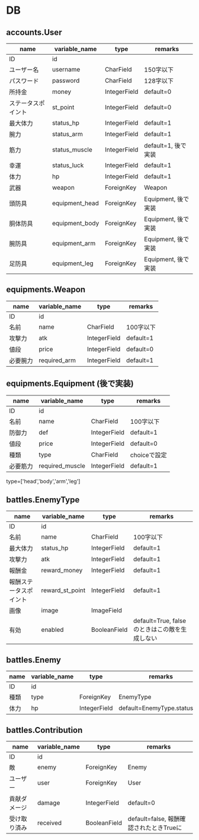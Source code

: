 # DB

## accounts.User

|name|variable_name|type|remarks|
|-|-|-|-|
|ID|id|||
|ユーザー名|username|CharField|150字以下|
|パスワード|password|CharField|128字以下|
|所持金|money|IntegerField|default=0|
|ステータスポイント|st_point|IntegerField|default=0|
|最大体力|status_hp|IntegerField|default=1|
|腕力|status_arm|IntegerField|default=1|
|筋力|status_muscle|IntegerField|default=1, 後で実装|
|幸運|status_luck|IntegerField|default=1|
|体力|hp|IntegerField|default=1|
|武器|weapon|ForeignKey|Weapon|
|頭防具|equipment_head|ForeignKey|Equipment, 後で実装|
|胴体防具|equipment_body|ForeignKey|Equipment, 後で実装|
|腕防具|equipment_arm|ForeignKey|Equipment, 後で実装|
|足防具|equipment_leg|ForeignKey|Equipment, 後で実装|

## equipments.Weapon

|name|variable_name|type|remarks|
|-|-|-|-|
|ID|id|||
|名前|name|CharField|100字以下|
|攻撃力|atk|IntegerField|default=1|
|値段|price|IntegerField|default=0|
|必要腕力|required_arm|IntegerField|default=1|

## equipments.Equipment (後で実装)

|name|variable_name|type|remarks|
|-|-|-|-|
|ID|id|||
|名前|name|CharField|100字以下|
|防御力|def|IntegerField|default=1|
|値段|price|IntegerField|default=0|
|種類|type|CharField|choiceで設定|
|必要筋力|required_muscle|IntegerField|default=1|

type=['head','body','arm','leg']

## battles.EnemyType

|name|variable_name|type|remarks|
|-|-|-|-|
|ID|id|||
|名前|name|CharField|100字以下|
|最大体力|status_hp|IntegerField|default=1|
|攻撃力|atk|IntegerField|default=1|
|報酬金|reward_money|IntegerField|default=1|
|報酬ステータスポイント|reward_st_point|IntegerField|default=1|
|画像|image|ImageField||
|有効|enabled|BooleanField|default=True, falseのときはこの敵を生成しない|

## battles.Enemy

|name|variable_name|type|remarks|
|-|-|-|-|
|ID|id|||
|種類|type|ForeignKey|EnemyType|
|体力|hp|IntegerField|default=EnemyType.status_hp|

## battles.Contribution

|name|variable_name|type|remarks|
|-|-|-|-|
|ID|id|||
|敵|enemy|ForeignKey|Enemy|
|ユーザー|user|ForeignKey|User|
|貢献ダメージ|damage|IntegerField|default=0|
|受け取り済み|received|BooleanField|default=false, 報酬確認されたときTrueに|
